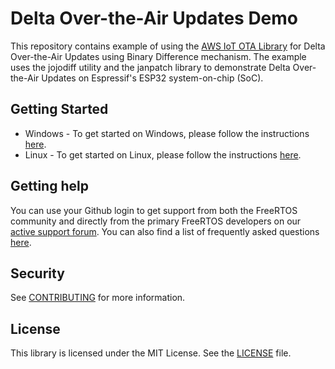 # Delta Over-the-Air Updates Demo

This repository contains example of using the
[AWS IoT OTA Library](https://github.com/aws/ota-for-aws-iot-embedded-sdk)
for Delta Over-the-Air Updates using Binary Difference mechanism.
The example uses the jojodiff utility and the janpatch library to
demonstrate Delta Over-the-Air Updates on Espressif's ESP32
system-on-chip (SoC).

## Getting Started

* Windows - To get started on Windows, please follow the instructions [here](getting_started_windows.md).
* Linux - To get started on Linux, please follow the instructions [here](getting_started_linux.md).

## Getting help

You can use your Github login to get support from both the FreeRTOS community and directly
from the primary FreeRTOS developers on our [active support forum](https://forums.freertos.org).
You can also find a list of frequently asked questions [here](https://www.freertos.org/FAQ.html).

## Security

See [CONTRIBUTING](CONTRIBUTING.md#security-issue-notifications) for more information.

## License

This library is licensed under the MIT License. See the [LICENSE](LICENSE.md) file.
